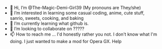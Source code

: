 - 👋 Hi, I’m @The-Magic-Demi-Girl39 (My pronouns are They/she)
- 👀 I’m interested in learning some casual coding, anime, cute stuff, sanrio, sweets, cooking, and baking
- 🌱 I’m currently learning what github is.
- 💞️ I’m looking to collaborate on ?????
- 📫 How to reach me ... I'd honestly rather you not. I don't know what I'm doing. I just wanted to make a mod for Opera GX. Help

<!---
The-Magic-Demi-Girl39/The-Magic-Demi-Girl39 is a ✨ special ✨ repository because its `README.md` (this file) appears on your GitHub profile.
You can click the Preview link to take a look at your changes.
--->
